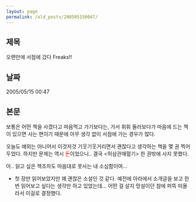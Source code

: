 ```yaml
---
layout: page
permalink: /old_posts/200505150047/
---
```


## 제목
오랜만에 서점에 갔다 Freaks!!

## 날짜
2005/05/15 00:47

## 본문
보통은 어떤 책을 사겠다고 마음먹고 가기보다는, 
가서 휘휘 둘러보다가 마음에 드는 책이 있으면 사는 편이기 때문에
아무 생각 없이 서점에 가는 경우가 많다.

오늘도 예외는 아니어서 이것저것 기웃기웃거리면서 괜찮다고 생각하는 책을 몇 권 찍어두었다.
하지만 문제는 역시 <font color="#ff0000">돈</font>이었으니..
결국 <허삼관매혈기> 한 권밖에 사지 못했다.


아.. 읽고 싶은 책조차도 마음대로 못사는 내 소심함이여... 




* 첫 장만 읽어보았지만 꽤 괜찮은 소설인 것 같다. 예전에 아라에서 소개글을 보고 한 번 읽어보고 싶다는 생각만 하고 있었는데... 어떤 걸 살지 망설이던 참에 퍼뜩 떠올라서 이걸로 결정했다.
